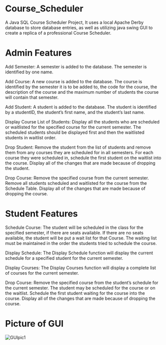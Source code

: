 # Course_Scheduler
A Java SQL Course Scheduler Project, It uses a local Apache Derby database to store database entries, as well as utilizing java swing GUI to create a replica of a professional Course Scheduler.

# Admin Features

Add Semester:
     A semester is added to the database. The semester is identified by one name. 
     
Add Course:
     A new course is added to the database. The course is identified by the semester it is 
to be added to, the code for the course, the description of the course and the maximum 
number of students the course will contain that semester. 

Add Student:
     A student is added to the database. The student is identified by a studentID, the 
student’s first name, and the student’s last name. 

Display Course List of Students:
     Display all the students who are scheduled or waitlisted for the specified course for 
the current semester. The scheduled students should be displayed first and then the 
waitlisted students in waitlist order. 

Drop Student:
     Remove the student from the list of students and remove them from any courses 
they are scheduled for in all semesters. For each course they were scheduled in, 
schedule the first student on the waitlist into the course. Display all of the changes that 
are made because of dropping the student. 

Drop Course:
     Remove the specified course from the current semester. Remove all students 
scheduled and waitlisted for the course from the Schedule Table. Display all of the 
changes that are made because of dropping the course. 

# Student Features

Schedule Course:
The student will be scheduled in the class for the specified semester, if there are 
seats available. If there are no seats available, the student will be put a wait list for that 
Course. The waiting list must be maintained in the order the students tried to schedule 
the course.  

Display Schedule:
The Display Schedule function will display the current schedule for a specified 
student for the current semester. 

Display Courses:
The Display Courses function will display a complete list of courses for the current 
semester. 

Drop Course: 
     Remove the specified course from the student’s schedule for the current semester. 
The student may be scheduled for the course or on the waitlist. Schedule the first 
student waiting for the course into the course. Display all of the changes that are made 
because of dropping the course. 

# Picture of GUI

![GUIpic1](https://user-images.githubusercontent.com/106610412/193871815-16182b18-e5b8-47fc-be33-b80f4e218af1.PNG)
